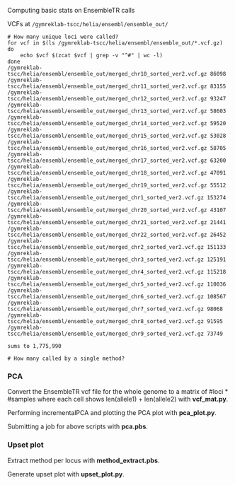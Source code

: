 Computing basic stats on EnsembleTR calls

VCFs at `/gymreklab-tscc/helia/ensembl/ensemble_out/`

```
# How many unique loci were called?
for vcf in $(ls /gymreklab-tscc/helia/ensembl/ensemble_out/*.vcf.gz)
do 
    echo $vcf $(zcat $vcf | grep -v "^#" | wc -l)
done
/gymreklab-tscc/helia/ensembl/ensemble_out/merged_chr10_sorted_ver2.vcf.gz 86098
/gymreklab-tscc/helia/ensembl/ensemble_out/merged_chr11_sorted_ver2.vcf.gz 83155
/gymreklab-tscc/helia/ensembl/ensemble_out/merged_chr12_sorted_ver2.vcf.gz 93247
/gymreklab-tscc/helia/ensembl/ensemble_out/merged_chr13_sorted_ver2.vcf.gz 58603
/gymreklab-tscc/helia/ensembl/ensemble_out/merged_chr14_sorted_ver2.vcf.gz 59520
/gymreklab-tscc/helia/ensembl/ensemble_out/merged_chr15_sorted_ver2.vcf.gz 53028
/gymreklab-tscc/helia/ensembl/ensemble_out/merged_chr16_sorted_ver2.vcf.gz 58705
/gymreklab-tscc/helia/ensembl/ensemble_out/merged_chr17_sorted_ver2.vcf.gz 63200
/gymreklab-tscc/helia/ensembl/ensemble_out/merged_chr18_sorted_ver2.vcf.gz 47091
/gymreklab-tscc/helia/ensembl/ensemble_out/merged_chr19_sorted_ver2.vcf.gz 55512
/gymreklab-tscc/helia/ensembl/ensemble_out/merged_chr1_sorted_ver2.vcf.gz 153274
/gymreklab-tscc/helia/ensembl/ensemble_out/merged_chr20_sorted_ver2.vcf.gz 43107
/gymreklab-tscc/helia/ensembl/ensemble_out/merged_chr21_sorted_ver2.vcf.gz 21441
/gymreklab-tscc/helia/ensembl/ensemble_out/merged_chr22_sorted_ver2.vcf.gz 26452
/gymreklab-tscc/helia/ensembl/ensemble_out/merged_chr2_sorted_ver2.vcf.gz 151133
/gymreklab-tscc/helia/ensembl/ensemble_out/merged_chr3_sorted_ver2.vcf.gz 125191
/gymreklab-tscc/helia/ensembl/ensemble_out/merged_chr4_sorted_ver2.vcf.gz 115218
/gymreklab-tscc/helia/ensembl/ensemble_out/merged_chr5_sorted_ver2.vcf.gz 110036
/gymreklab-tscc/helia/ensembl/ensemble_out/merged_chr6_sorted_ver2.vcf.gz 108567
/gymreklab-tscc/helia/ensembl/ensemble_out/merged_chr7_sorted_ver2.vcf.gz 98068
/gymreklab-tscc/helia/ensembl/ensemble_out/merged_chr8_sorted_ver2.vcf.gz 91595
/gymreklab-tscc/helia/ensembl/ensemble_out/merged_chr9_sorted_ver2.vcf.gz 73749

sums to 1,775,990

# How many called by a single method?
```

### PCA

Convert the EnsembleTR vcf file for the whole genome to a matrix of #loci * #samples where each cell shows len(allele1) + len(allele2) with **vcf_mat.py**.

Performing incrementalPCA and plotting the PCA plot with **pca_plot.py**.

Submitting a job for above scripts with **pca.pbs**.


### Upset plot

Extract method per locus with **method_extract.pbs**.

Generate upset plot with **upset_plot.py**.
